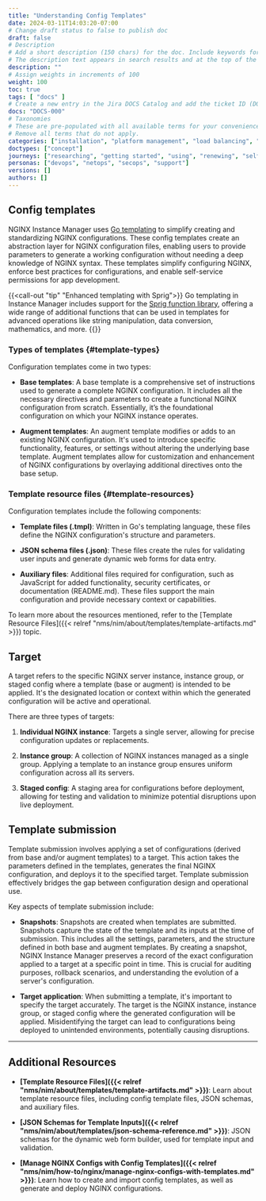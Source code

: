 ```yaml
---
title: "Understanding Config Templates"
date: 2024-03-11T14:03:20-07:00
# Change draft status to false to publish doc
draft: false
# Description
# Add a short description (150 chars) for the doc. Include keywords for SEO. 
# The description text appears in search results and at the top of the doc.
description: ""
# Assign weights in increments of 100
weight: 100
toc: true
tags: [ "docs" ]
# Create a new entry in the Jira DOCS Catalog and add the ticket ID (DOCS-<number>) below
docs: "DOCS-000"
# Taxonomies
# These are pre-populated with all available terms for your convenience.
# Remove all terms that do not apply.
categories: ["installation", "platform management", "load balancing", "api management", "service mesh", "security", "analytics"]
doctypes: ["concept"]
journeys: ["researching", "getting started", "using", "renewing", "self service"]
personas: ["devops", "netops", "secops", "support"]
versions: []
authors: []
---
```


## Config templates

NGINX Instance Manager uses [Go templating](https://pkg.go.dev/text/template) to simplify creating and standardizing NGINX configurations. These config templates create an abstraction layer for NGINX configuration files, enabling users to provide parameters to generate a working configuration without needing a deep knowledge of NGINX syntax. These templates simplify configuring NGINX, enforce best practices for configurations, and enable self-service permissions for app development.

{{<call-out "tip" "Enhanced templating with Sprig">}}<i class="fas fa-code-branch"></i>
 Go templating in Instance Manager includes support for the [Sprig function library](https://masterminds.github.io/sprig/), offering a wide range of additional functions that can be used in templates for advanced operations like string manipulation, data conversion, mathematics, and more. {{</call-out>}}

### Types of templates {#template-types}

Configuration templates come in two types:

- **Base templates**: A base template is a comprehensive set of instructions used to generate a complete NGINX configuration. It includes all the necessary directives and parameters to create a functional NGINX configuration from scratch. Essentially, it’s the foundational configuration on which your NGINX instance operates.

- **Augment templates**: An augment template modifies or adds to an existing NGINX configuration. It's used to introduce specific functionality, features, or settings without altering the underlying base template. Augment templates allow for customization and enhancement of NGINX configurations by overlaying additional directives onto the base setup.

### Template resource files {#template-resources}

Configuration templates include the following components:

- **Template files (.tmpl)**: Written in Go's templating language, these files define the NGINX configuration's structure and parameters.
  
- **JSON schema files (.json)**: These files create the rules for validating user inputs and generate dynamic web forms for data entry.

- **Auxiliary files**: Additional files required for configuration, such as JavaScript for added functionality, security certificates, or documentation (README.md). These files support the main configuration and provide necessary context or capabilities.

To learn more about the resources mentioned, refer to the [Template Resource Files]({{< relref "nms/nim/about/templates/template-artifacts.md" >}}) topic.

## Target

A target refers to the specific NGINX server instance, instance group, or staged config where a template (base or augment) is intended to be applied. It's the designated location or context within which the generated configuration will be active and operational.

There are three types of targets:

1. **Individual NGINX instance**: Targets a single server, allowing for precise configuration updates or replacements.

2. **Instance group**: A collection of NGINX instances managed as a single group. Applying a template to an instance group ensures uniform configuration across all its servers.

3. **Staged config**: A staging area for configurations before deployment, allowing for testing and validation to minimize potential disruptions upon live deployment.

## Template submission

Template submission involves applying a set of configurations (derived from base and/or augment templates) to a target. This action takes the parameters defined in the templates, generates the final NGINX configuration, and deploys it to the specified target. Template submission effectively bridges the gap between configuration design and operational use.

Key aspects of template submission include:

- **Snapshots**: Snapshots are created when templates are submitted. Snapshots capture the state of the template and its inputs at the time of submission. This includes all the settings, parameters, and the structure defined in both base and augment templates. By creating a snapshot, NGINX Instance Manager preserves a record of the exact configuration applied to a target at a specific point in time. This is crucial for auditing purposes, rollback scenarios, and understanding the evolution of a server's configuration.

- **Target application**: When submitting a template, it's important to specify the target accurately. The target is the NGINX instance, instance group, or staged config where the generated configuration will be applied. Misidentifying the target can lead to configurations being deployed to unintended environments, potentially causing disruptions.

---

## Additional Resources

- **[Template Resource Files]({{< relref "nms/nim/about/templates/template-artifacts.md" >}})**: Learn about template resource files, including config template files, JSON schemas, and auxiliary files.
  
- **[JSON Schemas for Template Inputs]({{< relref "nms/nim/about/templates/json-schema-reference.md" >}})**: JSON schemas for the dynamic web form builder, used for template input and validation.

- **[Manage NGINX Configs with Config Templates]({{< relref "nms/nim/how-to/nginx/manage-nginx-configs-with-templates.md" >}})**: Learn how to create and import config templates, as well as generate and deploy NGINX configurations.